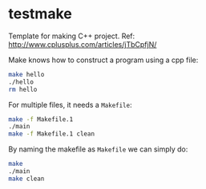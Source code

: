 # testmake

Template for making C++ project. Ref: http://www.cplusplus.com/articles/jTbCpfjN/

Make knows how to construct a program using a cpp file:
```bash
make hello
./hello
rm hello
```

For multiple files, it needs a `Makefile`:
```bash
make -f Makefile.1
./main
make -f Makefile.1 clean
```

By naming the makefile as `Makefile` we can simply do:
```bash
make
./main
make clean
```
